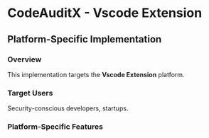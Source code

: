 # CodeAuditX - Vscode Extension

## Platform-Specific Implementation

### Overview
This implementation targets the **Vscode Extension** platform.

### Target Users
Security-conscious developers, startups.

### Platform-Specific Features
